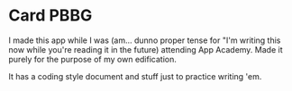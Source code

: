 # Card PBBG

I made this app while I was (am... dunno proper tense for "I'm writing this now
while you're reading it in the future) attending App Academy. Made it purely
for the purpose of my own edification.

It has a coding style document and stuff just to practice writing 'em.
